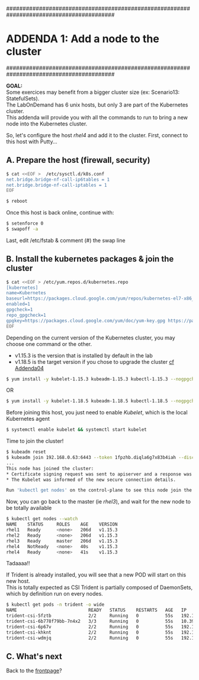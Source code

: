 #########################################################################################
# ADDENDA 1: Add a node to the cluster
#########################################################################################

**GOAL:**  
Some exercices may benefit from a bigger cluster size (ex: Scenario13: StatefulSets).  
The LabOnDemand has 6 unix hosts, but only 3 are part of the Kubernetes cluster.  
This addenda will provide you with all the commands to run to bring a new node into the Kubernetes cluster.

So, let's configure the host _rhel4_ and add it to the cluster.
First, connect to this host with Putty...

## A. Prepare the host (firewall, security)

```bash
$ cat <<EOF >  /etc/sysctl.d/k8s.conf
net.bridge.bridge-nf-call-ip6tables = 1
net.bridge.bridge-nf-call-iptables = 1
EOF

$ reboot
```

Once this host is back online, continue with:

```bash
$ setenforce 0
$ swapoff -a
```

Last, edit /etc/fstab & comment (\#) the swap line

## B. Install the kubernetes packages & join the cluster

```bash
$ cat <<EOF > /etc/yum.repos.d/kubernetes.repo
[kubernetes]
name=Kubernetes
baseurl=https://packages.cloud.google.com/yum/repos/kubernetes-el7-x86_64
enabled=1
gpgcheck=1
repo_gpgcheck=1
gpgkey=https://packages.cloud.google.com/yum/doc/yum-key.gpg https://packages.cloud.google.com/yum/doc/rpm-package-key.gpg
EOF
```

Depending on the current version of the Kubernetes cluster, you may choose one command or the other.  

- v1.15.3 is the version that is installed by default in the lab
- v1.18.5 is the target version if you chose to upgrade the cluster [cf Addenda04](https://github.com/YvosOnTheHub/LabNetApp/tree/master/Kubernetes_v2/Addendum/Addenda04)

```bash
$ yum install -y kubelet-1.15.3 kubeadm-1.15.3 kubectl-1.15.3 --nogpgcheck
```

OR

```bash
$ yum install -y kubelet-1.18.5 kubeadm-1.18.5 kubectl-1.18.5 --nogpgcheck
```

Before joining this host, you just need to enable *Kubelet*, which is the local Kubernetes agent

```bash
$ systemctl enable kubelet && systemctl start kubelet
```

Time to join the cluster!

```bash
$ kubeadm reset
$ kubeadm join 192.168.0.63:6443 --token 1fpzhb.diqla6g7x83b4iah --discovery-token-ca-cert-hash sha256:8469a0fe236e02b5c4834196a3d85ce1b5352598a824010dced8cb5e0f43f4c5
...
This node has joined the cluster:
* Certificate signing request was sent to apiserver and a response was received.
* The Kubelet was informed of the new secure connection details.

Run 'kubectl get nodes' on the control-plane to see this node join the cluster.
```

Now, you can go back to the master (ie _rhel3_), and wait for the new node to be totally available

```bash
$ kubectl get nodes --watch
NAME    STATUS     ROLES    AGE    VERSION
rhel1   Ready      <none>   206d   v1.15.3
rhel2   Ready      <none>   206d   v1.15.3
rhel3   Ready      master   206d   v1.15.3
rhel4   NotReady   <none>   40s    v1.15.3
rhel4   Ready      <none>   41s    v1.15.3
```

Tadaaaa!!

If Trident is already installed, you will see that a new POD will start on this new host.  
This is totally expected as CSI Trident is partially composed of DaemonSets, which by definition run on every nodes.

```bash
$ kubectl get pods -n trident -o wide
NAME                           READY   STATUS    RESTARTS   AGE   IP             NODE    NOMINATED NODE   READINESS GATES
trident-csi-5fztb              2/2     Running   0          55s   192.168.0.62   rhel2   <none>           <none>
trident-csi-6b778f79bb-7n4x2   3/3     Running   0          55s   10.39.0.1      rhel4   <none>           <none>
trident-csi-6p67v              2/2     Running   0          55s   192.168.0.64   rhel4   <none>           <none>
trident-csi-khknt              2/2     Running   0          55s   192.168.0.61   rhel1   <none>           <none>
trident-csi-wdmjq              2/2     Running   0          55s   192.168.0.63   rhel3   <none>           <none>
```

## C. What's next

Back to the [frontpage](https://github.com/YvosOnTheHub/LabNetApp)?